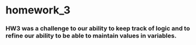 # homework_3

### HW3 was a challenge to our ability to keep track of logic and to refine our ability to be able to maintain values in variables.

